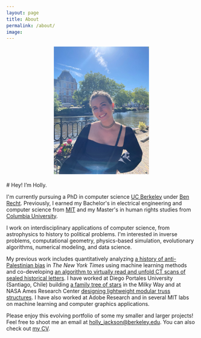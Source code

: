 ```yaml
---
layout: page
title: About
permalink: /about/
image: 
---
```


<div style="margin: auto;max-width: 50%;">
    <img src="/images/headshot.jpg">
</div>
<br>
# Hey!  I’m Holly.

I'm currently pursuing a PhD in computer science [UC Berkeley](https://eecs.berkeley.edu/) under [Ben Recht](https://people.eecs.berkeley.edu/~brecht/). Previously, I earned my Bachelor's in electrical engineering and computer science from [MIT](https://www.eecs.mit.edu/) and my Master's in human rights studies from [Columbia University](https://www.humanrightscolumbia.org/education/graduate/human-rights-studies-ma).

I work on interdisciplinary applications of computer science, from astrophysics to history to political problems.  I'm interested in inverse problems, computational geometry, physics-based simulation, evolutionary algorithms, numerical modeling, and data science.

My previous work includes quantitatively analyzing [a history of anti-Palestinian bias](https://web.mit.edu/hjackson/www/The_NYT_Distorts_the_Palestinian_Struggle.pdf) in *The New York Times* using machine learning methods and co-developing [an algorithm to virtually read and unfold CT scans of sealed historical letters](https://www.nytimes.com/2021/03/02/science/locked-letters-unfolding.html).  I have worked at Diego Portales University (Santiago, Chile) building [a family tree of stars](https://news.mit.edu/2020/qa-holly-jackson-building-cosmic-family-tree-1214) in the Milky Way and at NASA Ames Research Center [designing lightweight modular truss structures](https://www.nasa.gov/sites/default/files/atoms/files/techbyteswt17_4.pdf#page=7).  I have also worked at Adobe Research and in several MIT labs on machine learning and computer graphics applications. 

Please enjoy this evolving portfolio of some my smaller and larger projects!  Feel free to shoot me an email at [holly_jackson@berkeley.edu](mailto:holly_jackson@berkeley.edu).  You can also check out [my CV](/files/HollyJackson_CV.pdf).

<!-- ![Headshot]({{site.baseurl}}/images/headshot.jpg) -->

